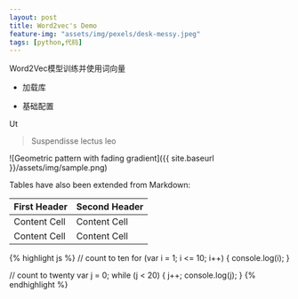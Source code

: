 ```yaml
---
layout: post
title: Word2vec's Demo
feature-img: "assets/img/pexels/desk-messy.jpeg"
tags: [python,代码]
---
```

Word2Vec模型训练并使用词向量

* 加载库

* 基础配置

Ut

> Suspendisse lectus leo

![Geometric pattern with fading gradient]({{ site.baseurl }}/assets/img/sample.png)

Tables have also been extended from Markdown:

First Header  | Second Header
------------- | -------------
Content Cell  | Content Cell
Content Cell  | Content Cell

{% highlight js %}
// count to ten
for (var i = 1; i <= 10; i++) {
    console.log(i);
}

// count to twenty
var j = 0;
while (j < 20) {
    j++;
    console.log(j);
}
{% endhighlight %}